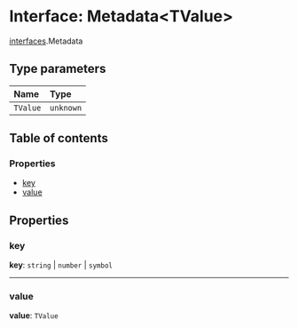 # Interface: Metadata\<TValue>

[interfaces](/auto-docs/editor/modules/interfaces.md).Metadata

## Type parameters

| Name | Type |
| :------ | :------ |
| `TValue` | `unknown` |

## Table of contents

### Properties

* [key](/auto-docs/editor/interfaces/interfaces.Metadata.md#key)
* [value](/auto-docs/editor/interfaces/interfaces.Metadata.md#value)

## Properties

### key

**key**: `string` | `number` | `symbol`

***

### value

**value**: `TValue`
